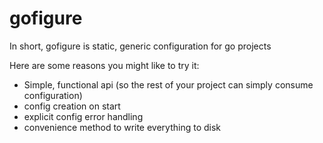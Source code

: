 # gofigure

In short, gofigure is static, generic configuration for go projects

Here are some reasons you might like to try it:
- Simple, functional api (so the rest of your project can simply consume configuration)
- config creation on start
- explicit config error handling
- convenience method to write everything to disk
